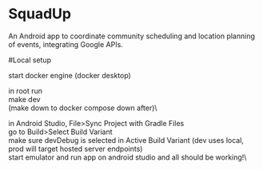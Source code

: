 # SquadUp
An Android app to coordinate community scheduling and location planning of events, integrating Google APIs. 


#Local setup

start docker engine (docker desktop)

in root run\
make dev\
(make down to docker compose down after)\

in Android Studio, File>Sync Project with Gradle Files\
go to Build>Select Build Variant\
make sure devDebug is selected in Active Build Variant (dev uses local, prod will target hosted server endpoints)\
start emulator and run app on android studio and all should be working!\


